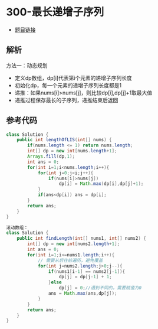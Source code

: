 # 300-最长递增子序列

- [题目链接](https://leetcode-cn.com/problems/longest-increasing-subsequence/)

## 解析

方法一：动态规划
- 定义dp数组，dp[i]代表第i个元素的递增子序列长度
- 初始化dp，每一个元素的递增子序列长度都是1
- 递推：如果nums[i]>nums[j]，则比较dp[i],dp[j]+1取最大值
- 递推过程保存最长的子序列，递推结束后返回

## 参考代码
```Java
class Solution {
    public int lengthOfLIS(int[] nums) {
        if(nums.length <= 1) return nums.length;
        int[] dp = new int[nums.length+1];
        Arrays.fill(dp,1);
        int ans = 0;
        for(int i=1;i<nums.length;i++){
            for(int j=0;j<i;j++){
                if(nums[i]>nums[j])
                    dp[i] = Math.max(dp[i],dp[j]+1);
            }
            if(ans<dp[i]) ans = dp[i];
        }
        return ans;
    }
}

滚动数组：
class Solution {
    public int findLength(int[] nums1, int[] nums2) {
        int[] dp = new int[nums2.length+1];
        int ans = 0;
        for(int i=1;i<=nums1.length;i++){
            // 需要从后往前遍历，避免覆盖
            for(int j=nums2.length;j>0;j--){
                if(nums1[i-1] == nums2[j-1]){
                    dp[j] = dp[j-1] + 1;
                }else
                    dp[j] = 0;//遇到不同的，需要赋值为0
                ans = Math.max(ans,dp[j]);
            }
        }
        return ans;
    }
}
```
